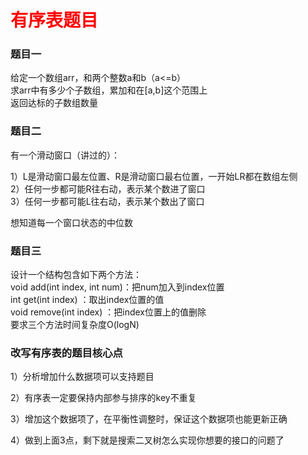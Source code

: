 # <font color="red">**有序表题目**</font>

### 题目一
给定一个数组arr，和两个整数a和b（a<=b）</br>
求arr中有多少个子数组，累加和在[a,b]这个范围上</br>
返回达标的子数组数量</br>





### 题目二
有一个滑动窗口（讲过的）：</br>

1）L是滑动窗口最左位置、R是滑动窗口最右位置，一开始LR都在数组左侧</br>
2）任何一步都可能R往右动，表示某个数进了窗口</br>
3）任何一步都可能L往右动，表示某个数出了窗口</br>

想知道每一个窗口状态的中位数</br>







### 题目三
设计一个结构包含如下两个方法：</br>
void add(int index, int num)：把num加入到index位置</br>
int get(int index) ：取出index位置的值</br>
void remove(int index) ：把index位置上的值删除</br>
要求三个方法时间复杂度O(logN)</br>








### 改写有序表的题目核心点
1）分析增加什么数据项可以支持题目</br>

2）有序表一定要保持内部参与排序的key不重复</br>

3）增加这个数据项了，在平衡性调整时，保证这个数据项也能更新正确</br>

4）做到上面3点，剩下就是搜索二叉树怎么实现你想要的接口的问题了</br>



